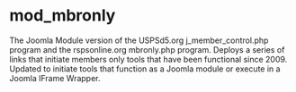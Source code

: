 # mod_mbronly
 The Joomla Module version of the USPSd5.org j_member_control.php program and the rspsonline.org mbronly.php program.  Deploys a series of links that initiate members only tools that have been functional since 2009.  Updated to initiate tools that function as a Joomla module or execute in a Joomla IFrame Wrapper.
